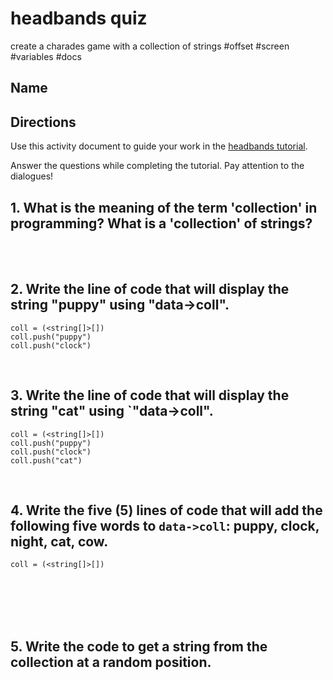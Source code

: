 # headbands quiz

create a charades game with a collection of strings #offset #screen  #variables #docs

## Name

## Directions

Use this activity document to guide your work in the [headbands tutorial](/microbit/lessons/headbands/tutorial).

Answer the questions while completing the tutorial. Pay attention to the dialogues!

## 1. What is the meaning of the term 'collection' in programming? What is a 'collection' of strings?

<br/>

<br/>

## 2. Write the line of code that will display the string "puppy" using "data->coll".

```
coll = (<string[]>[])
coll.push("puppy")
coll.push("clock")
```

<br/>

## 3. Write the line of code that will display the string "cat" using `"data->coll".

```
coll = (<string[]>[])
coll.push("puppy")
coll.push("clock")
coll.push("cat")
```

<br/>

## 4. Write the five (5) lines of code that will add the following five words to `data->coll`: puppy, clock, night, cat, cow.

```
coll = (<string[]>[])
```

<br/>

<br/>

<br/>

<br/>

## 5. Write the code to get a string from the collection at a random position.

<br/>

<br/>

<br/>

<br/>

